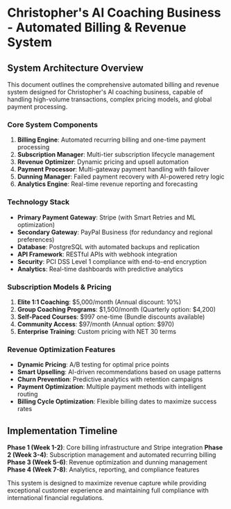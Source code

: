 # Christopher's AI Coaching Business - Automated Billing & Revenue System

## System Architecture Overview

This document outlines the comprehensive automated billing and revenue system designed for Christopher's AI coaching business, capable of handling high-volume transactions, complex pricing models, and global payment processing.

### Core System Components

1. **Billing Engine**: Automated recurring billing and one-time payment processing
2. **Subscription Manager**: Multi-tier subscription lifecycle management
3. **Revenue Optimizer**: Dynamic pricing and upsell automation
4. **Payment Processor**: Multi-gateway payment handling with failover
5. **Dunning Manager**: Failed payment recovery with AI-powered retry logic
6. **Analytics Engine**: Real-time revenue reporting and forecasting

### Technology Stack

- **Primary Payment Gateway**: Stripe (with Smart Retries and ML optimization)
- **Secondary Gateway**: PayPal Business (for redundancy and regional preferences)
- **Database**: PostgreSQL with automated backups and replication
- **API Framework**: RESTful APIs with webhook integration
- **Security**: PCI DSS Level 1 compliance with end-to-end encryption
- **Analytics**: Real-time dashboards with predictive analytics

### Subscription Models & Pricing

1. **Elite 1:1 Coaching**: $5,000/month (Annual discount: 10%)
2. **Group Coaching Programs**: $1,500/month (Quarterly option: $4,200)
3. **Self-Paced Courses**: $997 one-time (Bundle discounts available)
4. **Community Access**: $97/month (Annual option: $970)
5. **Enterprise Training**: Custom pricing with NET 30 terms

### Revenue Optimization Features

- **Dynamic Pricing**: A/B testing for optimal price points
- **Smart Upselling**: AI-driven recommendations based on usage patterns
- **Churn Prevention**: Predictive analytics with retention campaigns
- **Payment Optimization**: Multiple payment methods with intelligent routing
- **Billing Cycle Optimization**: Flexible billing dates to maximize success rates

## Implementation Timeline

**Phase 1 (Week 1-2)**: Core billing infrastructure and Stripe integration
**Phase 2 (Week 3-4)**: Subscription management and automated recurring billing
**Phase 3 (Week 5-6)**: Revenue optimization and dunning management
**Phase 4 (Week 7-8)**: Analytics, reporting, and compliance features

This system is designed to maximize revenue capture while providing exceptional customer experience and maintaining full compliance with international financial regulations.